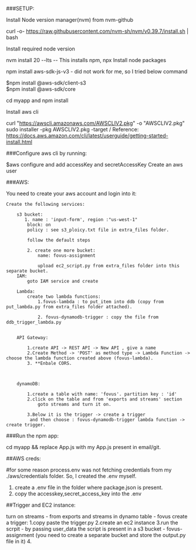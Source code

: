 ###SETUP:

Install Node version manager(nvm) from nvm-github

curl -o- https://raw.githubusercontent.com/nvm-sh/nvm/v0.39.7/install.sh | bash

Install required node version

nvm install 20 --lts -- This installs npm, npx
Install node packages

npm install aws-sdk-js-v3 - did not work for me, so I tried below command
 
$npm install @aws-sdk/client-s3   
$npm install @aws-sdk/core    


cd myapp and npm install

Install aws cli

  curl "https://awscli.amazonaws.com/AWSCLIV2.pkg" -o "AWSCLIV2.pkg"
  sudo installer -pkg AWSCLIV2.pkg -target /
Reference: https://docs.aws.amazon.com/cli/latest/userguide/getting-started-install.html


###Configure aws cli by running:

$aws configure 
    and add accessKey and secretAccessKey
    Create an aws user

###AWS:

You need to create your aws account and login into it:

    Create the following services:

        s3 bucket:
           1. name : 'input-form', region :"us-west-1"
            block: on
            policy : see s3_ploicy.txt file in extra_files folder.

            follow the default steps

            2. create one more bucket:
                name: fovus-assignment

                upload ec2_script.py from extra_files folder into this separate bucket.
        IAM:
            goto IAM service and create 
        
        Lambda:
            create two lambda functions:
                1.fovus-lambda : to put_item into ddb (copy from put_lambda.py from extra_files folder attached).

                2. fovus-dynamodb-trigger : copy the file from ddb_trigger_lambda.py

        
        API Gateway:

            1.create API -> REST API -> New API , give a name
            2.Create Method -> 'POST' as method type -> Lambda Function -> choose the lambda function created above (fovus-lambda).
            3. **Enbale CORS.



        dynamoDB:

            1.create a table with name: 'fovus'. partition key : 'id'
            2.click on the table and from 'exports and streams' section
                goto streams and turn it on.

            3.Below it is the trigger -> create a trigger
             and then choose : fovus-dynamodb-trigger lambda function -> create trigger.






###Run the npm app:

cd myapp && replace App.js with my App.js present in email/git.




##AWS creds:

#for some reason process.env was not fetching credentials from my 
./aws/credentials folder.
So, I created the .env myself.

1. create a .env file in the folder where package.json is present.
2. copy the accesskey,secret_access_key into the .env
    




##Trigger and EC2 instance:

turn on streams - from exports and streams in dynamo table - fovus
create a trigger:
    1.copy paste the trigger.py
    2.create an ec2 instance
    3.run the scrpit - by passing user_data
        the script is present in a s3 bucket - fovus-assignment (you need to create a separate bucket and store the output.py file in it)
    4.

    